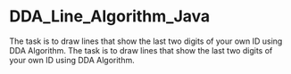 # DDA_Line_Algorithm_Java
The task is to draw lines that show the last two digits of your own ID using DDA Algorithm. The task is to draw lines that show the last two digits of your own ID using DDA Algorithm. 
